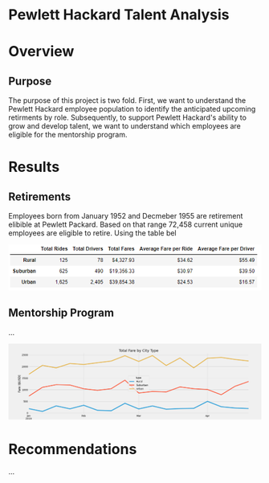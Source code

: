 # Pewlett Hackard Talent Analysis

# Overview
## Purpose
The purpose of this project is two fold. First, we want to understand the Pewlett Hackard employee population to identify the anticipated upcoming retirments by role. Subsequently, to support Pewlett Hackard's ability to grow and develop talent, we want to understand which employees are eligible for the mentorship program.

# Results
## Retirements 
Employees born from January 1952 and Decmeber 1955 are retirement elibible at Pewlett Packard. Based on that range 72,458 current unique employees are eligible to retire.  Using the table bel 

![Pewlett Hackard Retirements by Title](https://github.com/jessica1258/PyBer_Analysis/blob/main/analysis/PyBer_data_summary.png)

## Mentorship Program
...

![PyBer Fare Summary](https://github.com/jessica1258/PyBer_Analysis/blob/main/analysis/PyBer_fare_summary.png)

# Recommendations
...
